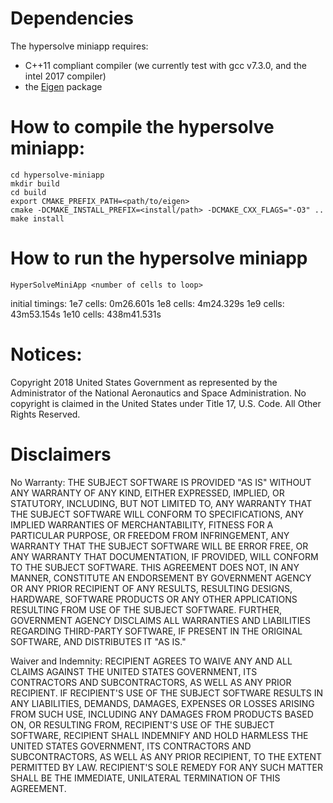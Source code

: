 # Dependencies

The hypersolve miniapp requires:

- C++11 compliant compiler (we currently test with gcc v7.3.0, and the intel 2017 compiler)
- the [Eigen](http://eigen.tuxfamily.org/index.php?title=Main_Page) package

# How to compile the hypersolve miniapp:

```
cd hypersolve-miniapp
mkdir build
cd build
export CMAKE_PREFIX_PATH=<path/to/eigen>
cmake -DCMAKE_INSTALL_PREFIX=<install/path> -DCMAKE_CXX_FLAGS="-O3" ..
make install
```

# How to run the hypersolve miniapp

```
HyperSolveMiniApp <number of cells to loop>
```

initial timings:
1e7  cells:   0m26.601s
1e8  cells:   4m24.329s
1e9  cells:  43m53.154s
1e10 cells: 438m41.531s

# Notices:
Copyright 2018 United States Government as represented by the Administrator of the National Aeronautics and Space Administration. No copyright is claimed in the United States under Title 17, U.S. Code. All Other Rights Reserved.
 
# Disclaimers
No Warranty: THE SUBJECT SOFTWARE IS PROVIDED "AS IS" WITHOUT ANY WARRANTY OF ANY KIND, EITHER EXPRESSED, IMPLIED, OR STATUTORY, INCLUDING, BUT NOT LIMITED TO, ANY WARRANTY THAT THE SUBJECT SOFTWARE WILL CONFORM TO SPECIFICATIONS, ANY IMPLIED WARRANTIES OF MERCHANTABILITY, FITNESS FOR A PARTICULAR PURPOSE, OR FREEDOM FROM INFRINGEMENT, ANY WARRANTY THAT THE SUBJECT SOFTWARE WILL BE ERROR FREE, OR ANY WARRANTY THAT DOCUMENTATION, IF PROVIDED, WILL CONFORM TO THE SUBJECT SOFTWARE. THIS AGREEMENT DOES NOT, IN ANY MANNER, CONSTITUTE AN ENDORSEMENT BY GOVERNMENT AGENCY OR ANY PRIOR RECIPIENT OF ANY RESULTS, RESULTING DESIGNS, HARDWARE, SOFTWARE PRODUCTS OR ANY OTHER APPLICATIONS RESULTING FROM USE OF THE SUBJECT SOFTWARE.  FURTHER, GOVERNMENT AGENCY DISCLAIMS ALL WARRANTIES AND LIABILITIES REGARDING THIRD-PARTY SOFTWARE, IF PRESENT IN THE ORIGINAL SOFTWARE, AND DISTRIBUTES IT "AS IS." 
 
Waiver and Indemnity:  RECIPIENT AGREES TO WAIVE ANY AND ALL CLAIMS AGAINST THE UNITED STATES GOVERNMENT, ITS CONTRACTORS AND SUBCONTRACTORS, AS WELL AS ANY PRIOR RECIPIENT.  IF RECIPIENT'S USE OF THE SUBJECT SOFTWARE RESULTS IN ANY LIABILITIES, DEMANDS, DAMAGES, EXPENSES OR LOSSES ARISING FROM SUCH USE, INCLUDING ANY DAMAGES FROM PRODUCTS BASED ON, OR RESULTING FROM, RECIPIENT'S USE OF THE SUBJECT SOFTWARE, RECIPIENT SHALL INDEMNIFY AND HOLD HARMLESS THE UNITED STATES GOVERNMENT, ITS CONTRACTORS AND SUBCONTRACTORS, AS WELL AS ANY PRIOR RECIPIENT, TO THE EXTENT PERMITTED BY LAW.  RECIPIENT'S SOLE REMEDY FOR ANY SUCH MATTER SHALL BE THE IMMEDIATE, UNILATERAL TERMINATION OF THIS AGREEMENT.
